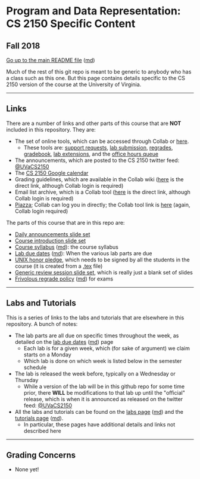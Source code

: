 Program and Data Representation: CS 2150 Specific Content
=========================================================

## Fall 2018

[Go up to the main README file][111] ([md][112])

Much of the rest of this git repo is meant to be generic to anybody who has a class such as this one.  But this page contains details specific to the CS 2150 version of the course at the University of Virginia.

------------------------------------------------------------

Links
-----

There are a number of links and other parts of this course that are **NOT** included in this repository.  They are:

- The set of online tools, which can be accessed through Collab or [here][160].
    - These tools are: [support requests][161], [lab submission][162], [regrades][163], [gradebook][164], [lab extensions][165], and the [office hours queue][166]
- The announcements, which are posted to the CS 2150 twitter feed: [\@UVaCS2150][151]
- The [CS 2150 Google calendar][150]
- Grading guidelines, which are available in the Collab wiki ([here][171] is the direct link, although Collab login is required)
- Email list archive, which is a Collab tool ([here][170] is the direct link, although Collab login is required)
- [Piazza][152]; Collab can log you in directly; the Collab tool link is [here][173] (again, Collab login required)

The parts of this course that are in this repo are:

- [Daily announcements slide set][102]
- [Course introduction slide set][80]
- [Course syllabus][103] ([md][104]): the course syllabus
- [Lab due dates][105] ([md][106]): When the various lab parts are due
- [UNIX honor pledge][172], which needs to be signed by all the students in the course (it is created from a [.tex][114] file)
- [Generic review session slide set][113], which is really just a blank set of slides
- [Frivolous regrade policy][109] ([md][110]) for exams

------------------------------------------------------------

Labs and Tutorials
------------------

This is a series of links to the labs and tutorials that are elsewhere in this repository.  A bunch of notes:

- The lab parts are all due on specific times throughout the week, as detailed on the [lab due dates][105] ([md][106]) page
    - Each lab is for a given week, which (for sake of argument) we claim starts on a Monday
    - Which lab is done on which week is listed below in the semester schedule
- The lab is released the week before, typically on a Wednesday or Thursday
    - While a version of the lab will be in this github repo for some time prior, there **WILL** be modifications to that lab up until the "official" release, which is when it is announced as released on the twitter feed: [\@UVaCS2150](http://twitter.com/UVaCS2150)
- All the labs and tutorials can be found on the [labs page][107] ([md][108]) and the [tutorials page][100] ([md][101]).
    - In particular, these pages have additional details and links not described here


------------------------------------------------------------

Grading Concerns
----------------

- None yet!

[1]: ../labs/lab01/index.html
[2]: ../labs/lab02/index.html
[3]: ../labs/lab03/index.html
[4]: ../labs/lab04/index.html
[5]: ../labs/lab05/index.html
[6]: ../labs/lab06/index.html
[7]: ../labs/lab07/index.html
[8]: ../labs/lab08-64bit/index.html
[9]: ../labs/lab09-64bit/index.html
[10]: ../labs/lab10/index.html
[11]: ../labs/lab11/index.html
[12]: ../labs/lab12/index.html

[21]: ../labs/lab01/index.md
[22]: ../labs/lab02/index.md
[23]: ../labs/lab03/index.md
[24]: ../labs/lab04/index.md
[25]: ../labs/lab05/index.md
[26]: ../labs/lab06/index.md
[27]: ../labs/lab07/index.md
[28]: ../labs/lab08-64bit/index.md
[29]: ../labs/lab09/index.md
[30]: ../labs/lab10/index.md
[31]: ../labs/lab11/index.md
[32]: ../labs/lab12/index.md

[40]: ../tutorials/index.html
[41]: ../tutorials/01-intro-unix/index.html
[42]: ../tutorials/02-lldb/index.html
[43]: ../tutorials/03-04-more-unix/index.html
[44]: ../tutorials/03-04-more-unix/index.html
[45]: ../tutorials/05-make/index.html
[46]: http://en.wikibooks.org/wiki/Bash_Shell_Scripting
[47]: http://en.wikibooks.org/wiki/Bash_Shell_Scripting
[48]: http://cs.lmu.edu/~ray/notes/nasmexamples/
[49]: ../tutorials/09-c/index.html
[50]: ../tutorials/10-objc/index.html
[51]: ../tutorials/11-doxygen/index.html
[52]: ../tutorials/02-gdb/index.html
[53]: ../book/x86-32bit-asm-chapter.pdf
[54]: ../book/x86-32bit-ccc-chapter.pdf
[55]: ../book/x86-64bit-asm-chapter.pdf
[56]: ../book/x86-64bit-ccc-chapter.pdf

[61]: ../tutorials/01-intro-unix/index.md
[62]: ../tutorials/02-lldb/index.md
[63]: ../tutorials/03-04-more-unix/index.html
[64]: ../tutorials/03-04-more-unix/index.html
[65]: ../tutorials/05-make/index.md
[69]: ../tutorials/09-c/index.md
[70]: ../tutorials/10-objc/index.md
[71]: ../tutorials/11-doxygen/index.md
[72]: ../tutorials/02-gdb/index.md

[80]: course-introduction.html#/
[81]: ../slides/01-cpp.html#/
[82]: ../slides/02-lists.html#/
[83]: ../slides/03-numbers.html#/
[84]: ../slides/04-arrays-bigoh.html#/
[85]: ../slides/05-trees.html#/
[86]: ../slides/06-hashes.html#/
[87]: ../slides/07-ibcm.html#/
[88]: ../slides/08-assembly-64bit.html#/
[89]: ../slides/09-advanced-cpp.html#/
[90]: ../slides/10-heaps-huffman.html#/
[91]: ../slides/11-graphs.html#/
[92]: ../slides/12-memory.html#/
[93]: ../slides/13-esoteric-pls.html#/
[94]: course-conclusion.html#/

[100]: ../tutorials/index.html
[101]: ../tutorials/index.md
[102]: daily-announcements.html#/
[103]: syllabus.html
[104]: syllabus.md
[105]: labduedates.html
[106]: labduedates.md
[107]: ../labs/index.html
[108]: ../labs/index.md
[109]: frivolous-regrades.html
[110]: frivolous-regrades.md
[111]: ../readme.html
[112]: ../readme.md
[113]: exam-review.html#/
[114]: unix-honor-pledge.tex
[115]: grades.md
[116]: grades.html

[150]: https://calendar.google.com/calendar/embed?src=fnt7qr3f64egh65rfe1bng8f8s%40group.calendar.google.com&ctz=America/New_York
[151]: http://twitter.com/UVaCS2150
[152]: https://piazza.com/class/jla8mchboir245

[160]: https://libra.cs.virginia.edu/~pedagogy/
[161]: https://libra.cs.virginia.edu/~pedagogy/support.php
[162]: https://libra.cs.virginia.edu/~pedagogy/submit.php
[163]: https://libra.cs.virginia.edu/~pedagogy/regrades.php
[164]: https://libra.cs.virginia.edu/~pedagogy/gradebook.php
[165]: https://libra.cs.virginia.edu/~pedagogy/labextension.php
[166]: https://libra.cs.virginia.edu/~pedagogy/queue.php

[170]: https://collab.its.virginia.edu/portal/site/ecaa9c3b-b126-466c-a2a0-25ac318eddbb/tool-reset/8bfb80f1-1fb2-418a-a950-3bd7918bf490
[171]: https://collab.its.virginia.edu/portal/site/ecaa9c3b-b126-466c-a2a0-25ac318eddbb/tool-reset/b0ef4dba-7bde-4571-adfc-af9d7bd2407a
[172]: unix-honor-pledge-f18.pdf
[173]: ...

[201]: https://collab.itc.virginia.edu/access/content/group/595e2a9f-14e2-4fca-85b6-4495d633efca/lectures/course-introduction-1/course-introduction-1.htm
[202]: https://collab.itc.virginia.edu/access/content/group/595e2a9f-14e2-4fca-85b6-4495d633efca/lectures/01-cpp-1/01-cpp-1.htm
[203]: https://collab.itc.virginia.edu/access/content/group/595e2a9f-14e2-4fca-85b6-4495d633efca/lectures/01-cpp-2/01-cpp-2.htm
[204]: https://collab.itc.virginia.edu/access/content/group/595e2a9f-14e2-4fca-85b6-4495d633efca/lectures/01-cpp-3/01-cpp-3.htm
[205]: https://collab.itc.virginia.edu/access/content/group/595e2a9f-14e2-4fca-85b6-4495d633efca/lectures/01-cpp-4/01-cpp-4.htm
[206]: https://collab.itc.virginia.edu/access/content/group/595e2a9f-14e2-4fca-85b6-4495d633efca/lectures/01-cpp-5/01-cpp-5.htm
[207]: https://collab.itc.virginia.edu/access/content/group/595e2a9f-14e2-4fca-85b6-4495d633efca/lectures/01-cpp-6/01-cpp-6.htm
[208]: https://collab.itc.virginia.edu/access/content/group/595e2a9f-14e2-4fca-85b6-4495d633efca/lectures/02-lists-1/02-lists-1.htm
[209]: https://collab.itc.virginia.edu/access/content/group/595e2a9f-14e2-4fca-85b6-4495d633efca/lectures/02-lists-2/02-lists-2.htm
[210]: https://collab.itc.virginia.edu/access/content/group/595e2a9f-14e2-4fca-85b6-4495d633efca/lectures/03-numbers-1/03-numbers-1.htm
[211]: https://collab.itc.virginia.edu/access/content/group/595e2a9f-14e2-4fca-85b6-4495d633efca/lectures/03-numbers-2/03-numbers-2.htm
[212]: https://collab.itc.virginia.edu/access/content/group/595e2a9f-14e2-4fca-85b6-4495d633efca/lectures/03-numbers-3/03-numbers-3.htm
[213]: https://collab.itc.virginia.edu/access/content/group/595e2a9f-14e2-4fca-85b6-4495d633efca/lectures/03-numbers-4/03-numbers-4.htm
[214]: https://collab.itc.virginia.edu/access/content/group/595e2a9f-14e2-4fca-85b6-4495d633efca/lectures/04-arrays-bigoh-1/04-arrays-bigoh-1.htm
[215]: https://collab.itc.virginia.edu/access/content/group/595e2a9f-14e2-4fca-85b6-4495d633efca/lectures/04-arrays-bigoh-2/04-arrays-bigoh-2.htm
[216]: https://collab.itc.virginia.edu/access/content/group/595e2a9f-14e2-4fca-85b6-4495d633efca/lectures/04-arrays-bigoh-3/04-arrays-bigoh-3.htm
[217]: https://collab.itc.virginia.edu/access/content/group/595e2a9f-14e2-4fca-85b6-4495d633efca/lectures/exam1-review/exam1-review.htm
[218]: https://collab.itc.virginia.edu/access/content/group/595e2a9f-14e2-4fca-85b6-4495d633efca/lectures/05-trees-1/05-trees-1.htm
[219]: https://collab.itc.virginia.edu/access/content/group/595e2a9f-14e2-4fca-85b6-4495d633efca/lectures/05-trees-2/05-trees-2.htm
[220]: https://collab.itc.virginia.edu/access/content/group/595e2a9f-14e2-4fca-85b6-4495d633efca/lectures/05-trees-3/05-trees-3.htm
[221]: https://collab.itc.virginia.edu/access/content/group/595e2a9f-14e2-4fca-85b6-4495d633efca/lectures/05-trees-4/05-trees-4.htm
[222]: https://collab.itc.virginia.edu/access/content/group/595e2a9f-14e2-4fca-85b6-4495d633efca/lectures/05-trees-5/05-trees-5.htm
[223]: https://collab.itc.virginia.edu/access/content/group/595e2a9f-14e2-4fca-85b6-4495d633efca/lectures/06-hashes-1/06-hashes-1.htm
[224]: https://collab.itc.virginia.edu/access/content/group/595e2a9f-14e2-4fca-85b6-4495d633efca/lectures/06-hashes-2/06-hashes-2.htm
[225]: https://collab.itc.virginia.edu/access/content/group/595e2a9f-14e2-4fca-85b6-4495d633efca/lectures/06-hashes-3/06-hashes-3.htm
[226]: https://collab.itc.virginia.edu/access/content/group/595e2a9f-14e2-4fca-85b6-4495d633efca/lectures/07-ibcm-1/07-ibcm-1.htm
[227]: https://collab.itc.virginia.edu/access/content/group/595e2a9f-14e2-4fca-85b6-4495d633efca/lectures/07-ibcm-2/07-ibcm-2.htm
[228]: https://collab.itc.virginia.edu/access/content/group/595e2a9f-14e2-4fca-85b6-4495d633efca/lectures/07-ibcm-3/07-ibcm-3.htm
[229]: https://collab.itc.virginia.edu/access/content/group/595e2a9f-14e2-4fca-85b6-4495d633efca/lectures/07-ibcm-4/07-ibcm-4.htm
[230]: https://collab.itc.virginia.edu/access/content/group/595e2a9f-14e2-4fca-85b6-4495d633efca/lectures/08-assembly-1/08-assembly-1.htm
[231]: https://collab.itc.virginia.edu/access/content/group/595e2a9f-14e2-4fca-85b6-4495d633efca/lectures/08-assembly-2/08-assembly-2.htm
[232]: https://collab.itc.virginia.edu/access/content/group/595e2a9f-14e2-4fca-85b6-4495d633efca/lectures/08-assembly-3/08-assembly-3.htm
[233]: https://collab.itc.virginia.edu/access/content/group/595e2a9f-14e2-4fca-85b6-4495d633efca/lectures/08-assembly-4/08-assembly-4.htm
[234]: https://collab.itc.virginia.edu/access/content/group/595e2a9f-14e2-4fca-85b6-4495d633efca/lectures/08-assembly-5/08-assembly-5.htm
[235]: https://collab.itc.virginia.edu/access/content/group/595e2a9f-14e2-4fca-85b6-4495d633efca/lectures/08-assembly-6/08-assembly-6.htm
[236]: https://collab.itc.virginia.edu/access/content/group/595e2a9f-14e2-4fca-85b6-4495d633efca/lectures/09-advanced-cpp-1/09-advanced-cpp-1.htm
[237]: https://collab.itc.virginia.edu/access/content/group/595e2a9f-14e2-4fca-85b6-4495d633efca/lectures/09-advanced-cpp-2/09-advanced-cpp-2.htm
[238]: https://collab.itc.virginia.edu/access/content/group/595e2a9f-14e2-4fca-85b6-4495d633efca/lectures/exam2-review/exam2-review.htm
[239]: https://collab.itc.virginia.edu/access/content/group/595e2a9f-14e2-4fca-85b6-4495d633efca/lectures/09-advanced-cpp-3/09-advanced-cpp-3.htm
[240]: https://collab.itc.virginia.edu/access/content/group/595e2a9f-14e2-4fca-85b6-4495d633efca/lectures/10-heaps-huffman-1/10-heaps-huffman-1.htm
[241]: https://collab.itc.virginia.edu/access/content/group/595e2a9f-14e2-4fca-85b6-4495d633efca/lectures/10-heaps-huffman-2/10-heaps-huffman-2.htm
[242]: https://collab.itc.virginia.edu/access/content/group/595e2a9f-14e2-4fca-85b6-4495d633efca/lectures/10-heaps-huffman-3/10-heaps-huffman-3.htm
[243]: https://collab.itc.virginia.edu/access/content/group/595e2a9f-14e2-4fca-85b6-4495d633efca/lectures/10-heaps-huffman-4/10-heaps-huffman-4.htm
[244]: https://collab.itc.virginia.edu/access/content/group/595e2a9f-14e2-4fca-85b6-4495d633efca/lectures/11-graphs-1/11-graphs-1.htm
[245]: https://collab.itc.virginia.edu/access/content/group/595e2a9f-14e2-4fca-85b6-4495d633efca/lectures/11-graphs-2/11-graphs-2.htm
[246]: https://collab.itc.virginia.edu/access/content/group/595e2a9f-14e2-4fca-85b6-4495d633efca/lectures/11-graphs-3/11-graphs-3.htm
[247]: https://collab.itc.virginia.edu/access/content/group/595e2a9f-14e2-4fca-85b6-4495d633efca/lectures/11-graphs-4/11-graphs-4.htm
[248]: https://collab.itc.virginia.edu/access/content/group/595e2a9f-14e2-4fca-85b6-4495d633efca/lectures/12-memory-1/12-memory-1.htm
[249]: https://collab.itc.virginia.edu/access/content/group/595e2a9f-14e2-4fca-85b6-4495d633efca/lectures/12-memory-2/12-memory-2.htm
[250]: https://collab.itc.virginia.edu/access/content/group/595e2a9f-14e2-4fca-85b6-4495d633efca/lectures/12-memory-3/12-memory-3.htm
[251]: https://collab.itc.virginia.edu/access/content/group/595e2a9f-14e2-4fca-85b6-4495d633efca/lectures/course-conclusion/course-conclusion.htm
[252]: https://collab.itc.virginia.edu/access/content/group/595e2a9f-14e2-4fca-85b6-4495d633efca/lectures/final-review/final-review.htm

[1000228]: ../uva/course-introduction.html#/2/28
[1000303]: ../uva/course-introduction.html#/3/3
[10004]: ../uva/course-introduction.html#/4
[1000402]: ../uva/course-introduction.html#/4/2
[1000403]: ../uva/course-introduction.html#/4/3
[10005]: ../uva/course-introduction.html#/5
[1000601]: ../uva/course-introduction.html#/6/1
[1010310]: ../slides/01-cpp.html#/3/10
[1010311]: ../slides/01-cpp.html#/3/11
[1010312]: ../slides/01-cpp.html#/3/12
[1010313]: ../slides/01-cpp.html#/3/13
[1010314]: ../slides/01-cpp.html#/3/14
[10104]: ../slides/01-cpp.html#/4
[1010404]: ../slides/01-cpp.html#/4/4
[10105]: ../slides/01-cpp.html#/5
[1010503]: ../slides/01-cpp.html#/5/3
[1010505]: ../slides/01-cpp.html#/5/5
[1010608]: ../slides/01-cpp.html#/6/8
[10107]: ../slides/01-cpp.html#/7
[1010704]: ../slides/01-cpp.html#/7/4
[10108]: ../slides/01-cpp.html#/8
[1010809]: ../slides/01-cpp.html#/8/9
[1010815]: ../slides/01-cpp.html#/8/15
[1010816]: ../slides/01-cpp.html#/8/16
[1010817]: ../slides/01-cpp.html#/8/17
[1010818]: ../slides/01-cpp.html#/8/18
[10109]: ../slides/01-cpp.html#/9
[1010905]: ../slides/01-cpp.html#/9/5
[1010911]: ../slides/01-cpp.html#/9/11
[1010912]: ../slides/01-cpp.html#/9/12
[1010913]: ../slides/01-cpp.html#/9/13
[1010914]: ../slides/01-cpp.html#/9/14
[1010915]: ../slides/01-cpp.html#/9/15
[1010916]: ../slides/01-cpp.html#/9/16
[1010919]: ../slides/01-cpp.html#/9/19
[1010920]: ../slides/01-cpp.html#/9/20
[10110]: ../slides/01-cpp.html#/10
[1011001]: ../slides/01-cpp.html#/10/1
[1011103]: ../slides/01-cpp.html#/11/3
[1011104]: ../slides/01-cpp.html#/11/4
[1011105]: ../slides/01-cpp.html#/11/5
[1011106]: ../slides/01-cpp.html#/11/6
[1011107]: ../slides/01-cpp.html#/11/7
[1011109]: ../slides/01-cpp.html#/11/9
[1011110]: ../slides/01-cpp.html#/11/10
[1011205]: ../slides/01-cpp.html#/12/5
[1011213]: ../slides/01-cpp.html#/12/13
[10200]: ../slides/02-lists.html
[1020304]: ../slides/02-lists.html#/3/4
[1020305]: ../slides/02-lists.html#/3/5
[10204]: ../slides/02-lists.html#/4
[1020409]: ../slides/02-lists.html#/4/9
[10205]: ../slides/02-lists.html#/5
[1020505]: ../slides/02-lists.html#/5/5
[1020507]: ../slides/02-lists.html#/5/7
[1020508]: ../slides/02-lists.html#/5/8
[1020512]: ../slides/02-lists.html#/5/12
[1020515]: ../slides/02-lists.html#/5/15
[10206]: ../slides/02-lists.html#/6
[1020601]: ../slides/02-lists.html#/6/1
[1020602]: ../slides/02-lists.html#/6/2
[1020603]: ../slides/02-lists.html#/6/3
[1020606]: ../slides/02-lists.html#/6/6
[1020607]: ../slides/02-lists.html#/6/7
[10207]: ../slides/02-lists.html#/7
[1020706]: ../slides/02-lists.html#/7/6
[10208]: ../slides/02-lists.html#/8
[1020803]: ../slides/02-lists.html#/8/3
[1030303]: ../slides/03-numbers.html#/3/3
[10304]: ../slides/03-numbers.html#/4
[1030403]: ../slides/03-numbers.html#/4/3
[1030404]: ../slides/03-numbers.html#/4/4
[1030406]: ../slides/03-numbers.html#/4/6
[10307]: ../slides/03-numbers.html#/7
[1030701]: ../slides/03-numbers.html#/7/1
[1030708]: ../slides/03-numbers.html#/7/8
[1030603]: ../slides/03-numbers.html#/6/3
[1030608]: ../slides/03-numbers.html#/6/8
[1030705]: ../slides/03-numbers.html#/7/5
[10308]: ../slides/03-numbers.html#/8
[1030801]: ../slides/03-numbers.html#/8/1
[1030809]: ../slides/03-numbers.html#/8/9
[1030810]: ../slides/03-numbers.html#/8/10
[1030813]: ../slides/03-numbers.html#/8/13
[1030814]: ../slides/03-numbers.html#/8/14
[1030815]: ../slides/03-numbers.html#/8/15
[1030816]: ../slides/03-numbers.html#/8/16
[1030825]: ../slides/03-numbers.html#/8/25
[1030832]: ../slides/03-numbers.html#/8/32
[1030833]: ../slides/03-numbers.html#/8/33
[1030834]: ../slides/03-numbers.html#/8/34
[10309]: ../slides/03-numbers.html#/9
[1040304]: ../slides/04-arrays-bigoh.html#/3/4
[1040306]: ../slides/04-arrays-bigoh.html#/3/6
[1040307]: ../slides/04-arrays-bigoh.html#/3/7
[1040311]: ../slides/04-arrays-bigoh.html#/3/11
[10404]: ../slides/04-arrays-bigoh.html#/4
[1040401]: ../slides/04-arrays-bigoh.html#/4/1
[1040402]: ../slides/04-arrays-bigoh.html#/4/2
[1040403]: ../slides/04-arrays-bigoh.html#/4/3
[1040405]: ../slides/04-arrays-bigoh.html#/4/5
[1040407]: ../slides/04-arrays-bigoh.html#/4/7
[1040409]: ../slides/04-arrays-bigoh.html#/4/9
[1040410]: ../slides/04-arrays-bigoh.html#/4/10
[1040415]: ../slides/04-arrays-bigoh.html#/4/15
[1040417]: ../slides/04-arrays-bigoh.html#/4/17
[1040419]: ../slides/04-arrays-bigoh.html#/4/19
[1040420]: ../slides/04-arrays-bigoh.html#/4/20
[1040425]: ../slides/04-arrays-bigoh.html#/4/25
[1040507]: ../slides/04-arrays-bigoh.html#/5/7
[1050305]: ../slides/05-trees.html#/3/5
[1050306]: ../slides/05-trees.html#/3/6
[1050311]: ../slides/05-trees.html#/3/11
[1050315]: ../slides/05-trees.html#/3/15
[10504]: ../slides/05-trees.html#/4
[1050410]: ../slides/05-trees.html#/4/10
[1050411]: ../slides/05-trees.html#/4/11
[1050412]: ../slides/05-trees.html#/4/12
[1050415]: ../slides/05-trees.html#/4/15
[1050416]: ../slides/05-trees.html#/4/16
[1050417]: ../slides/05-trees.html#/4/17
[1050418]: ../slides/05-trees.html#/4/18
[10505]: ../slides/05-trees.html#/5
[10506]: ../slides/05-trees.html#/6
[1050604]: ../slides/05-trees.html#/6/4
[1050609]: ../slides/05-trees.html#/6/9
[1050610]: ../slides/05-trees.html#/6/10
[1050612]: ../slides/05-trees.html#/6/12
[1050617]: ../slides/05-trees.html#/6/17
[1050630]: ../slides/05-trees.html#/6/30
[10507]: ../slides/05-trees.html#/7
[1050701]: ../slides/05-trees.html#/7/1
[1050702]: ../slides/05-trees.html#/7/2
[1050703]: ../slides/05-trees.html#/7/3
[1050704]: ../slides/05-trees.html#/7/4
[1050709]: ../slides/05-trees.html#/7/9
[1050711]: ../slides/05-trees.html#/7/11
[10508]: ../slides/05-trees.html#/8
[1050801]: ../slides/05-trees.html#/8/1
[1050802]: ../slides/05-trees.html#/8/2
[1050808]: ../slides/05-trees.html#/8/8
[1050811]: ../slides/05-trees.html#/8/11
[10509]: ../slides/05-trees.html#/9
[1050901]: ../slides/05-trees.html#/9/1
[1050909]: ../slides/05-trees.html#/9/9
[10604]: ../slides/06-hashes.html#/4
[1060406]: ../slides/06-hashes.html#/4/6
[1060407]: ../slides/06-hashes.html#/4/7
[1060411]: ../slides/06-hashes.html#/4/11
[1060412]: ../slides/06-hashes.html#/4/12
[1060413]: ../slides/06-hashes.html#/4/13
[1060401]: ../slides/06-hashes.html#/4/1
[1060404]: ../slides/06-hashes.html#/4/4
[1060405]: ../slides/06-hashes.html#/4/5
[1060410]: ../slides/06-hashes.html#/4/10
[1060414]: ../slides/06-hashes.html#/4/14
[10605]: ../slides/06-hashes.html#/5
[1060502]: ../slides/06-hashes.html#/5/2
[1060505]: ../slides/06-hashes.html#/5/5
[1060506]: ../slides/06-hashes.html#/5/6
[1060507]: ../slides/06-hashes.html#/5/7
[10606]: ../slides/06-hashes.html#/6
[1060603]: ../slides/06-hashes.html#/6/3
[1060604]: ../slides/06-hashes.html#/6/4
[1060608]: ../slides/06-hashes.html#/6/8
[1060609]: ../slides/06-hashes.html#/6/9
[1060611]: ../slides/06-hashes.html#/6/11
[10607]: ../slides/06-hashes.html#/7
[1060702]: ../slides/06-hashes.html#/7/2
[1060703]: ../slides/06-hashes.html#/7/3
[1060704]: ../slides/06-hashes.html#/7/4
[1060706]: ../slides/06-hashes.html#/7/6
[1070302]: ../slides/07-ibcm.html#/3/2
[1070303]: ../slides/07-ibcm.html#/3/3
[1070401]: ../slides/07-ibcm.html#/4/1
[1070402]: ../slides/07-ibcm.html#/4/2
[1070404]: ../slides/07-ibcm.html#/4/4
[1070405]: ../slides/07-ibcm.html#/4/5
[1070407]: ../slides/07-ibcm.html#/4/7
[1070410]: ../slides/07-ibcm.html#/4/10
[1070415]: ../slides/07-ibcm.html#/4/15
[10705]: ../slides/07-ibcm.html#/5
[1070503]: ../slides/07-ibcm.html#/5/3
[1070505]: ../slides/07-ibcm.html#/5/5
[1070506]: ../slides/07-ibcm.html#/5/6
[1070507]: ../slides/07-ibcm.html#/5/7
[1070508]: ../slides/07-ibcm.html#/5/8
[1070511]: ../slides/07-ibcm.html#/5/11
[1070601]: ../slides/07-ibcm.html#/6/1
[1070604]: ../slides/07-ibcm.html#/6/4
[1070609]: ../slides/07-ibcm.html#/6/9
[1080306]: ../slides/08-assembly-64bit.html#/3/6
[1080410]: ../slides/08-assembly-64bit.html#/4/10
[1080304]: ../slides/08-assembly-64bit.html#/3/4
[1080305]: ../slides/08-assembly-64bit.html#/3/5
[1080309]: ../slides/08-assembly-64bit.html#/3/9
[1080402]: ../slides/08-assembly-64bit.html#/4/2
[10805]: ../slides/08-assembly-64bit.html#/5
[1080502]: ../slides/08-assembly-64bit.html#/5/2
[1080504]: ../slides/08-assembly-64bit.html#/5/4
[1080505]: ../slides/08-assembly-64bit.html#/5/5
[1080607]: ../slides/08-assembly-64bit.html#/6/7
[1080608]: ../slides/08-assembly-64bit.html#/6/8
[1080609]: ../slides/08-assembly-64bit.html#/6/9
[10807]: ../slides/08-assembly-64bit.html#/7
[1080710]: ../slides/08-assembly-64bit.html#/7/10
[1080713]: ../slides/08-assembly-64bit.html#/7/13
[1080714]: ../slides/08-assembly-64bit.html#/7/14
[10808]: ../slides/08-assembly-64bit.html#/8
[1080804]: ../slides/08-assembly-64bit.html#/8/4
[1080805]: ../slides/08-assembly-64bit.html#/8/5
[10809]: ../slides/08-assembly-64bit.html#/9
[1080904]: ../slides/08-assembly-64bit.html#/9/4
[1080906]: ../slides/08-assembly-64bit.html#/9/6
[1080908]: ../slides/08-assembly-64bit.html#/9/8
[1080914]: ../slides/08-assembly-64bit.html#/9/14
[1080915]: ../slides/08-assembly-64bit.html#/9/15
[1080916]: ../slides/08-assembly-64bit.html#/9/16
[1080918]: ../slides/08-assembly-64bit.html#/9/18
[1080929]: ../slides/08-assembly-64bit.html#/9/29
[1080930]: ../slides/08-assembly-64bit.html#/9/30
[1080932]: ../slides/08-assembly-64bit.html#/9/32
[1080934]: ../slides/08-assembly-64bit.html#/9/34
[1090308]: ../slides/09-advanced-cpp.html#/3/8
[1090408]: ../slides/09-advanced-cpp.html#/4/8
[10905]: ../slides/09-advanced-cpp.html#/5
[1090503]: ../slides/09-advanced-cpp.html#/5/3
[1090508]: ../slides/09-advanced-cpp.html#/5/8
[1090509]: ../slides/09-advanced-cpp.html#/5/9
[1090518]: ../slides/09-advanced-cpp.html#/5/18
[1090519]: ../slides/09-advanced-cpp.html#/5/19
[1090520]: ../slides/09-advanced-cpp.html#/5/20
[1090521]: ../slides/09-advanced-cpp.html#/5/21
[10906]: ../slides/09-advanced-cpp.html#/6
[1090708]: ../slides/09-advanced-cpp.html#/7/8
[1090710]: ../slides/09-advanced-cpp.html#/7/10
[1090711]: ../slides/09-advanced-cpp.html#/7/11
[1100303]: ../slides/10-heaps-huffman.html#/3/3
[11004]: ../slides/10-heaps-huffman.html#/4
[1100406]: ../slides/10-heaps-huffman.html#/4/6
[1100407]: ../slides/10-heaps-huffman.html#/4/7
[1100408]: ../slides/10-heaps-huffman.html#/4/8
[11005]: ../slides/10-heaps-huffman.html#/5
[1100501]: ../slides/10-heaps-huffman.html#/5/1
[1100503]: ../slides/10-heaps-huffman.html#/5/3
[1100506]: ../slides/10-heaps-huffman.html#/5/6
[1100507]: ../slides/10-heaps-huffman.html#/5/7
[1100508]: ../slides/10-heaps-huffman.html#/5/8
[1100510]: ../slides/10-heaps-huffman.html#/5/10
[1100512]: ../slides/10-heaps-huffman.html#/5/12
[1100515]: ../slides/10-heaps-huffman.html#/5/15
[1100603]: ../slides/10-heaps-huffman.html#/6/3
[1100605]: ../slides/10-heaps-huffman.html#/6/5
[11006]: ../slides/10-heaps-huffman.html#/6
[1100606]: ../slides/10-heaps-huffman.html#/6/6
[1100703]: ../slides/10-heaps-huffman.html#/7/3
[1100705]: ../slides/10-heaps-huffman.html#/7/5
[1100706]: ../slides/10-heaps-huffman.html#/7/6
[1100718]: ../slides/10-heaps-huffman.html#/7/18
[1100720]: ../slides/10-heaps-huffman.html#/7/20
[1100723]: ../slides/10-heaps-huffman.html#/7/23
[1100730]: ../slides/10-heaps-huffman.html#/7/30
[11008]: ../slides/10-heaps-huffman.html#/8
[1100808]: ../slides/10-heaps-huffman.html#/8/8
[1100830]: ../slides/10-heaps-huffman.html#/8/30
[1110304]: ../slides/11-graphs.html#/3/4
[1110305]: ../slides/11-graphs.html#/3/5
[1110306]: ../slides/11-graphs.html#/3/6
[1110402]: ../slides/11-graphs.html#/4/2
[11104]: ../slides/11-graphs.html#/4
[1110406]: ../slides/11-graphs.html#/4/6
[1110408]: ../slides/11-graphs.html#/4/8
[11105]: ../slides/11-graphs.html#/5
[1110506]: ../slides/11-graphs.html#/5/6
[1110507]: ../slides/11-graphs.html#/5/7
[1110508]: ../slides/11-graphs.html#/5/8
[1110509]: ../slides/11-graphs.html#/5/9
[1110513]: ../slides/11-graphs.html#/5/13
[11106]: ../slides/11-graphs.html#/6
[1110605]: ../slides/11-graphs.html#/6/5
[11107]: ../slides/11-graphs.html#/7
[1110708]: ../slides/11-graphs.html#/7/8
[11108]: ../slides/11-graphs.html#/8
[1110806]: ../slides/11-graphs.html#/8/6
[1110809]: ../slides/11-graphs.html#/8/9
[1110810]: ../slides/11-graphs.html#/8/10
[1110814]: ../slides/11-graphs.html#/8/14
[1120303]: ../slides/12-memory.html#/3/3
[1120304]: ../slides/12-memory.html#/3/4
[1120308]: ../slides/12-memory.html#/3/8
[1120311]: ../slides/12-memory.html#/3/11
[1120312]: ../slides/12-memory.html#/3/12
[1120325]: ../slides/12-memory.html#/3/25
[11204]: ../slides/12-memory.html#/4
[1120407]: ../slides/12-memory.html#/4/7
[1120414]: ../slides/12-memory.html#/4/14
[1120415]: ../slides/12-memory.html#/4/15
[1120418]: ../slides/12-memory.html#/4/18
[1130325]: ../slides/13-esoteric-pls.html#/3/25
[1130512]: ../slides/13-esoteric-pls.html#/5/12
[12009]: course-conclusion.html#/9
[12010]: course-conclusion.html#/10
[12011]: course-conclusion.html#/11


